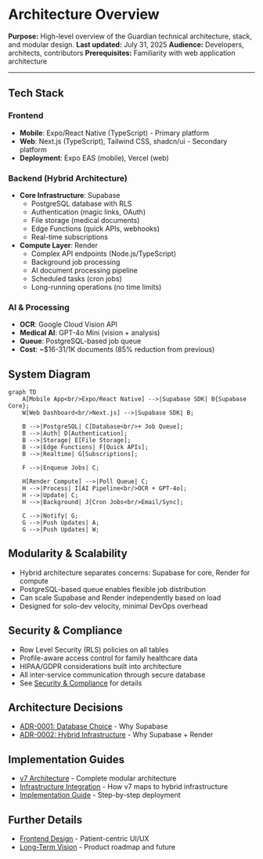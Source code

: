 # Architecture Overview

**Purpose:** High-level overview of the Guardian technical architecture, stack, and modular design.
**Last updated:** July 31, 2025
**Audience:** Developers, architects, contributors
**Prerequisites:** Familiarity with web application architecture

---

## Tech Stack

### Frontend
- **Mobile**: Expo/React Native (TypeScript) - Primary platform
- **Web**: Next.js (TypeScript), Tailwind CSS, shadcn/ui - Secondary platform
- **Deployment**: Expo EAS (mobile), Vercel (web)

### Backend (Hybrid Architecture)
- **Core Infrastructure**: Supabase
  - PostgreSQL database with RLS
  - Authentication (magic links, OAuth)
  - File storage (medical documents)
  - Edge Functions (quick APIs, webhooks)
  - Real-time subscriptions
- **Compute Layer**: Render
  - Complex API endpoints (Node.js/TypeScript)
  - Background job processing
  - AI document processing pipeline
  - Scheduled tasks (cron jobs)
  - Long-running operations (no time limits)

### AI & Processing
- **OCR**: Google Cloud Vision API
- **Medical AI**: GPT-4o Mini (vision + analysis)
- **Queue**: PostgreSQL-based job queue
- **Cost**: ~$16-31/1K documents (85% reduction from previous)

## System Diagram

```mermaid
graph TD
    A[Mobile App<br/>Expo/React Native] -->|Supabase SDK| B{Supabase Core};
    W[Web Dashboard<br/>Next.js] -->|Supabase SDK| B;
    
    B -->|PostgreSQL| C[Database<br/>+ Job Queue];
    B -->|Auth| D[Authentication];
    B -->|Storage| E[File Storage];
    B -->|Edge Functions| F[Quick APIs];
    B -->|Realtime| G[Subscriptions];
    
    F -->|Enqueue Jobs| C;
    
    H[Render Compute] -->|Poll Queue| C;
    H -->|Process| I[AI Pipeline<br/>OCR + GPT-4o];
    H -->|Update| C;
    H -->|Background| J[Cron Jobs<br/>Email/Sync];
    
    C -->|Notify| G;
    G -->|Push Updates| A;
    G -->|Push Updates| W;
```

## Modularity & Scalability
- Hybrid architecture separates concerns: Supabase for core, Render for compute
- PostgreSQL-based queue enables flexible job distribution
- Can scale Supabase and Render independently based on load
- Designed for solo-dev velocity, minimal DevOps overhead

## Security & Compliance
- Row Level Security (RLS) policies on all tables
- Profile-aware access control for family healthcare data
- HIPAA/GDPR considerations built into architecture
- All inter-service communication through secure database
- See [Security & Compliance](./data-pipeline/v7/security-compliance.md) for details

## Architecture Decisions
- [ADR-0001: Database Choice](./adr/0001-database-choice.md) - Why Supabase
- [ADR-0002: Hybrid Infrastructure](./adr/0002-hybrid-infrastructure-supabase-render.md) - Why Supabase + Render

## Implementation Guides
- [v7 Architecture](./data-pipeline/v7/README.md) - Complete modular architecture
- [Infrastructure Integration](./data-pipeline/v7/infrastructure-integration.md) - How v7 maps to hybrid infrastructure
- [Implementation Guide](./data-pipeline/implementation-guides/v7-implementation.md) - Step-by-step deployment

## Further Details
- [Frontend Design](./frontend/frontend-design.md) - Patient-centric UI/UX
- [Long-Term Vision](./vision.md) - Product roadmap and future 